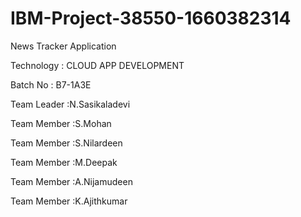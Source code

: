 # IBM-Project-38550-1660382314
News Tracker Application

Technology : CLOUD APP DEVELOPMENT

Batch No : B7-1A3E

Team Leader :N.Sasikaladevi 

Team Member :S.Mohan

Team Member :S.Nilardeen

Team Member :M.Deepak

Team Member :A.Nijamudeen

Team Member :K.Ajithkumar

